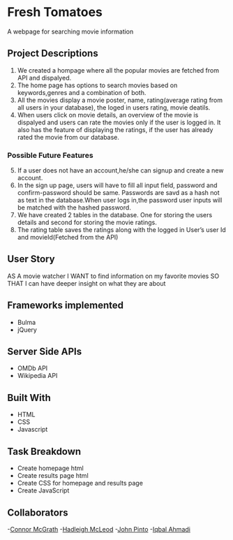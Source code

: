 # Fresh Tomatoes
A webpage for searching movie information

## Project Descriptions
1. We created a hompage where all the popular movies are fetched from API and dispalyed.
2. The home page has options to search movies based on keywords,genres and a combination of both.
3. All the movies display a movie poster, name, rating(average rating from all users in your database), the loged in users rating, movie deatils.
4. When users click on movie details, an overview of the movie is dispalyed and users can rate the movies only if the user is logged in. It also has the feature of displaying the ratings, if the user has already rated the movie from our database.
### Possible Future Features
5. If a user does not have an account,he/she can signup and create a new account.
6. In the sign up page, users will have to fill all input field, password and confirm-password should be same. Passwords are savd as a hash not as text in the database.When user logs in,the password user inputs will be matched with the hashed password.
7. We have created 2 tables in the database. One for storing the users details and second for storing the movie ratings.
8. The rating table saves the ratings along with the logged in User’s user Id and movieId(Fetched from the API)

## User Story
AS A movie watcher
I WANT to find information on my favorite movies 
SO THAT I can have deeper insight on what they are about

## Frameworks implemented
- Bulma
- jQuery

## Server Side APIs
- OMDb API
- Wikipedia API

## Built With
- HTML
- CSS
- Javascript

## Task Breakdown
- Create homepage html 
- Create results page html 
- Create CSS for homepage and results page
- Create JavaScript


## Collaborators
-[Connor McGrath](https://github.com/CJMerit)
-[Hadleigh McLeod](https://github.com/hadscloud)
-[John Pinto](https://github.com/jpinto2)
-[Iqbal Ahmadi](https://github.com/IqbalAhmadi)
